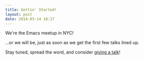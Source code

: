 ```yaml
---
title: Gettin' Started!
layout: post
date: 2014-03-14 18:17
---
```


We're the Emacs meetup in NYC!

...or we will be, just as soon as we get the first few talks lined up.

Stay tuned, spread the word, and consider [giving a talk](/#give-a-talk)!
